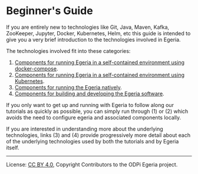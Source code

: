 <!-- SPDX-License-Identifier: CC-BY-4.0 -->
<!-- Copyright Contributors to the ODPi Egeria project. -->

# Beginner's Guide

If you are entirely new to technologies like Git, Java, Maven, Kafka, ZooKeeper, Jupyter, Docker, Kubernetes, Helm, etc
this guide is intended to give you a very brief introduction to the technologies involved in Egeria.

The technologies involved fit into these categories:

1. [Components for running Egeria in a self-contained environment using docker-compose](running-docker-compose.md).
1. [Components for running Egeria in a self-contained environment using Kubernetes](running-kubernetes.md).
1. [Components for running the Egeria natively](running-natively.md).
1. [Components for building and developing the Egeria software](building.md).

If you only want to get up and running with Egeria to follow along our tutorials as quickly as possible, you can simply
run through (1) or (2) which avoids the need to configure egeria and associated components locally.

If you are interested in understanding more about the underlying technologies, links (3) and (4) provide progressively
more detail about each of the underlying technologies used by both the tutorials and by Egeria itself.


----
License: [CC BY 4.0](https://creativecommons.org/licenses/by/4.0/),
Copyright Contributors to the ODPi Egeria project.

